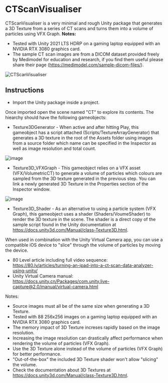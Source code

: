 # CTScanVisualiser
CTScanVisualiser is a very minimal and rough Unity package that generates a 3D Texture from a series of CT scans and turns them into a volume of particles using VFX Graph.
**Notes:** 
* Tested with Unity 2021 LTS HDRP on a gaming laptop equipped with an NVIDIA RTX 3080 graphics card.
* The sample CT scan images are from a DICOM dataset provided freely by Medimodel for education and research, if you find them useful please share their page (https://medimodel.com/sample-dicom-files/).

![CTScanVisualiser](https://user-images.githubusercontent.com/1048085/197761936-0833e41e-2d0f-4335-aa3f-a5eed0bdd02f.gif)

## Instructions
* Import the Unity package inside a project.

Once imported open the scene named "CT" to explore its contents. The hiearchy should have the following gameobjects:
* Texture3DGenerator - When active and after hitting Play, this gameobject has a script attached (Scripts/TextureArrayGenerator) that generates a 3D texture in the root of the Assets folder using images from a source folder which name can be specified in the Inspector as well as image resolution and total count.

![image](https://user-images.githubusercontent.com/1048085/201344074-2a205631-84d7-4cd5-afc7-b47b95007ac2.png)
* Texture3D_VFXGraph - This gameobject relies on a VFX asset (VFX/VolumetricCT) to generate a volume of particles which colours are sampled from the 3D texture generated in the previous step. You can link a newly generated 3D Texture in the Properties section of the Inspector window.

![image](https://user-images.githubusercontent.com/1048085/201345069-1adfd718-ad2a-45a6-a256-9f817de977bb.png)
* Texture3D_Shader - As an alternative to using a particle system (VFX Graph), this gameobject uses a shader (Shaders/VoumeShader) to render the 3D texture in the scene. The shader is a direct copy of the sample script found in the Unity documentation at https://docs.unity3d.com/Manual/class-Texture3D.html.

When used in combination with the Unity Virtual Camera app, you can use a compatible iOS device to "slice" through the volume of particles by moving the device.

* 80 Level article including full video sequence: https://80.lv/articles/turning-an-ipad-into-a-ct-scan-data-analyzer-using-unity/
* Unity Virtual Camera manual: https://docs.unity.cn/Packages/com.unity.live-capture@2.0/manual/virtual-camera.html

Notes:
* Source images must all be of the same size when generating a 3D Texture.
* Tested with 88 256x256 images on a gaming laptop equipped with an NVIDIA RTX 3080 graphics card. 
* The memory impact of 3D Texture increses rapidly based on the image resolution.
* Increasing the image resolution can drastically affect performance when rendering the volume of particles (VFX Graph). 
* Use the 3D Texture alone instead of the volume of particles (VFX Graph) for better performance. 
* "Out-of-the-box" the included 3D Texture shader won't allow "slicing" the volume.
* Check the documentation about 3D Textures at https://docs.unity3d.com/Manual/class-Texture3D.html.
